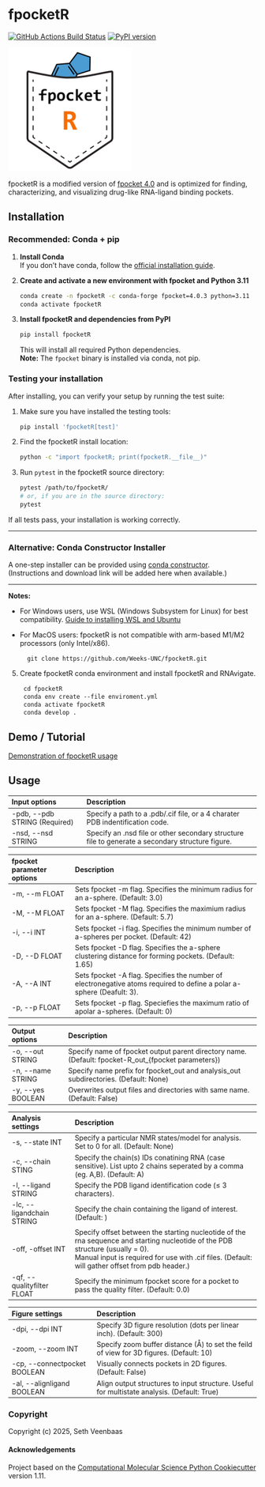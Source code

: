 fpocketR
==============================
[//]: # (Badges)
[![GitHub Actions Build Status](https://github.com/weeks-UNC/fpocketR/workflows/CI/badge.svg)](https://github.com/weeks-UNC/fpocketR/actions?query=workflow%3ACI)
[![PyPI version](https://img.shields.io/pypi/v/fpocketR.svg)](https://pypi.org/project/fpocketR/)

<img src="fpocketR_logo.png" alt="fpocketR logo" width="250" height="250" />

fpocketR is a modified version of [fpocket 4.0](https://github.com/Discngine/fpocket) and is optimized for finding, characterizing, and visualizing drug-like RNA-ligand binding pockets.

## Installation

### Recommended: Conda + pip

1. **Install Conda**  
   If you don’t have conda, follow the [official installation guide](https://conda.io/projects/conda/en/latest/user-guide/install/index.html).

2. **Create and activate a new environment with fpocket and Python 3.11**  
   ```bash
   conda create -n fpocketR -c conda-forge fpocket=4.0.3 python=3.11
   conda activate fpocketR
   ```

3. **Install fpocketR and dependencies from PyPI**  
   ```bash
   pip install fpocketR
   ```
   This will install all required Python dependencies.  
   **Note:** The `fpocket` binary is installed via conda, not pip.


### Testing your installation


After installing, you can verify your setup by running the test suite:

1. Make sure you have installed the testing tools:
   ```bash
   pip install 'fpocketR[test]'
   ```

2. Find the fpocketR install location:
   ```bash
   python -c "import fpocketR; print(fpocketR.__file__)"
   ```

3. Run `pytest` in the fpocketR source directory:
   ```bash
   pytest /path/to/fpocketR/
   # or, if you are in the source directory:
   pytest
   ```

If all tests pass, your installation is working correctly.

---

### Alternative: Conda Constructor Installer

A one-step installer can be provided using [conda constructor](https://github.com/conda/constructor).  
(Instructions and download link will be added here when available.)

---

**Notes:**
- For Windows users, use WSL (Windows Subsystem for Linux) for best compatibility. [Guide to installing WSL and Ubuntu](https://www.freecodecamp.org/news/how-to-install-wsl2-windows-subsystem-for-linux-2-on-windows-10/)
- For MacOS users: fpocketR is not compatible with arm-based M1/M2 processors (only Intel/x86).

        git clone https://github.com/Weeks-UNC/fpocketR.git

5. Create fpocketR conda environment and install fpocketR and RNAvigate.

        cd fpocketR
        conda env create --file enviroment.yml
        conda activate fpocketR
        conda develop .

## Demo / Tutorial

[Demonstration of fpocketR usage](https://github.com/Weeks-UNC/fpocketR/blob/main/Demo/fpocketR_demo.md)

## Usage

| Input options                 | Description                                                                                      |
| :---------------------------- | :----------------------------------------------------------------------------------------------- |
| -pdb, --pdb STRING (Required) | Specify a path to a .pdb/.cif file, or a 4 charater PDB indentification code.                    |
| -nsd, --nsd STRING            | Specify an .nsd file or other secondary structure file to generate a secondary structure figure. |



| fpocket parameter options | Description                                                                                                           |
| :------------------------ | :-------------------------------------------------------------------------------------------------------------------- |
| -m, --m FLOAT             | Sets fpocket -m flag. Specifies the minimum radius for an a-sphere. (Default: 3.0)                                    |
| -M, --M FLOAT             | Sets fpocket -M flag. Specifies the maximium radius for an a-sphere. (Default: 5.7)                                   |
| -i, --i INT               | Sets fpocket -i flag. Specifies the minimum number of a-spheres per pocket. (Default: 42)                             |
| -D, --D FLOAT             | Sets fpocket -D flag. Specifies the a-sphere clustering distance for forming pockets. (Default: 1.65)                 |
| -A, --A INT               | Sets fpocket -A flag. Specifies the number of electronegative atoms required to define a polar a-sphere (Deafult: 3). |
| -p, --p FLOAT             | Sets fpocket -p flag. Speciefies the maximum ratio of apolar a-spheres. (Default: 0)                                  |

| Output options    | Description                                                                                         |
| :---------------- | :-------------------------------------------------------------------------------------------------- |
| -o, --out STRING  | Specify name of fpocket output parent directory name. (Default: fpocket-R_out_{fpocket parameters}) |
| -n, --name STRING | Specify name prefix for fpocket_out and analysis_out subdirectories. (Default: None)                |
| -y, --yes BOOLEAN | Overwrites output files and directories with same name. (Default: False)                            |

| Analysis settings          | Description                                                                                                                                                                                                                        |
| :------------------------- | :--------------------------------------------------------------------------------------------------------------------------------------------------------------------------------------------------------------------------------- |
| -s, --state INT            | Specify a particular NMR states/model for analysis. Set to 0 for all. (Default: None)                                                                                                                                              |
| -c, --chain STING          | Specify the chain(s) IDs conatining RNA (case sensitive). List upto 2 chains seperated by a comma (eg. A,B). (Default: A)                                                                                                          |
| -l, --ligand STRING        | Specify the PDB ligand identification code (≤ 3 characters).                                                                                                                                                                       |
| -lc, --ligandchain STRING  | Specify the chain containing the ligand of interest. (Default: <first RNA chain>)                                                                                                                                                  |
| -off, -offset INT          | Specify offset between the starting nucleotide of the rna sequence and starting nucleotide of the PDB structure (usually = 0).<br>Manual input is required for use with .cif files. (Default: will gather offset from pdb header.) |
| -qf, --qualityfilter FLOAT | Specify the minimum fpocket score for a pocket to pass the quality filter. (Default: 0.0)                                                                                                                                          |

| Figure settings              | Description                                                                                 |
| :--------------------------- | :------------------------------------------------------------------------------------------ |
| -dpi, --dpi INT              | Specify 3D figure resolution (dots per linear inch). (Default: 300)                         |
| -zoom, --zoom INT            | Specify zoom buffer distance (Å) to set the feild of view for 3D figures. (Default: 10)     |
| -cp, --connectpocket BOOLEAN | Visually connects pockets in 2D figures. (Default: False)                                   |
| -al, --alignligand BOOLEAN   | Align output structures to input structure. Useful for multistate analysis. (Default: True) |

### Copyright

Copyright (c) 2025, Seth Veenbaas


#### Acknowledgements
 
Project based on the 
[Computational Molecular Science Python Cookiecutter](https://github.com/molssi/cookiecutter-cms) version 1.11.

